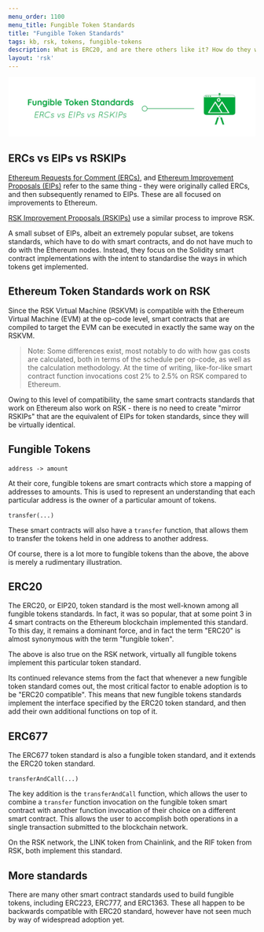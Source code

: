 ```yaml
---
menu_order: 1100
menu_title: Fungible Token Standards
title: "Fungible Token Standards"
tags: kb, rsk, tokens, fungible-tokens
description: What is ERC20, and are there others like it? How do they work on RSK?
layout: 'rsk'
---
```


![Configure-Truffle-to-RSK](/assets/img/kb/fungible-token-standards/fungible-token-standards.jpg)

## ERCs vs EIPs vs RSKIPs

[Ethereum Requests for Comment (ERCs)](https://docs.ethhub.io/built-on-ethereum/erc-token-standards/what-are-erc-tokens/),
and [Ethereum Improvement Proposals (EIPs)](https://eips.ethereum.org/erc)
refer to the same thing - they were originally called ERCs,
and then subsequently renamed to EIPs.
These are all focused on improvements to Ethereum.

[RSK Improvement Proposals (RSKIPs)](https://github.com/rsksmart/RSKIPs) use a similar process to improve RSK.

A small subset of EIPs, albeit an extremely popular subset, 
are tokens standards, which have to do with smart contracts,
and do not have much to do with the Ethereum nodes.
Instead, they focus on the Solidity smart contract implementations
with the intent to standardise the ways in which tokens get implemented.

## Ethereum Token Standards work on RSK

Since the RSK Virtual Machine (RSKVM) is compatible with
the Ethereum Virtual Machine (EVM) at the op-code level,
smart contracts that are compiled to target the EVM
can be executed in exactly the same way on the RSKVM.

> Note: Some differences exist, most notably to do with how gas
> costs are calculated, both in terms of the schedule per op-code,
> as well as the calculation methodology.
> At the time of writing, like-for-like smart contract function invocations
> cost 2% to 2.5% on RSK compared to Ethereum.

Owing to this level of compatibility,
the same smart contracts standards that work on Ethereum
also work on RSK - there is no need to create "mirror RSKIPs"
that are the equivalent of EIPs for token standards,
since they will be virtually identical.

## Fungible Tokens

```text
address -> amount
```

At their core, fungible tokens are smart contracts which store
a mapping of addresses to amounts.
This is used to represent an understanding that each particular address
is the owner of a particular amount of tokens.

```text
transfer(...)
```

These smart contracts will also have a `transfer` function,
that allows them to transfer the tokens held in one address to another address.

Of course, there is a lot more to fungible tokens than the above,
the above is merely a rudimentary illustration.

## ERC20

The ERC20, or EIP20, token standard is the most well-known
among all fungible tokens standards.
In fact, it was so popular, that at some point 3 in 4 smart contracts on the Ethereum blockchain implemented this standard.
To this day, it remains a dominant force,
and in fact the term "ERC20" is almost synonymous with the term "fungible token".

The above is also true on the RSK network,
virtually all fungible tokens implement this particular token standard.

Its continued relevance stems from the fact that whenever
a new fungible token standard comes out,
the most critical factor to enable adoption is to be "ERC20 compatible".
This means that new fungible tokens standards implement
the interface specified by the ERC20 token standard,
and then add their own additional functions on top of it.

## ERC677

The ERC677 token standard is also a fungible token standard,
and it extends the ERC20 token standard.

```text
transferAndCall(...)
```

The key addition is the `transferAndCall`  function,
which allows the user to combine
a `transfer` function invocation on the fungible token smart contract
with another function invocation of their choice on a different smart contract.
This allows the user to accomplish both operations in a single transaction
submitted to the blockchain network.

On the RSK network, the LINK token from Chainlink,
and the RIF token from RSK, both implement this standard.

## More standards

There are many other smart contract standards
used to build fungible tokens, including ERC223, ERC777, and ERC1363.
These all happen to be backwards compatible with ERC20 standard,
however have not seen much by way of widespread adoption yet.